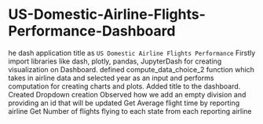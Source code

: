 # US-Domestic-Airline-Flights-Performance-Dashboard
he dash application title as `US Domestic Airline Flights Performance` 
Firstly import libraries like dash, plotly, pandas, JupyterDash for creating visualization on Dashboard.
defined compute_data_choice_2 function which takes in airline data and selected year as an input and performs computation for creating charts and plots.
Added title to the dashboard.
Created Dropdown creation
Observed how we add an empty division and providing an id that will be updated 
Get Average flight time by reporting airline
Get Number of flights flying to each state from each reporting airline
